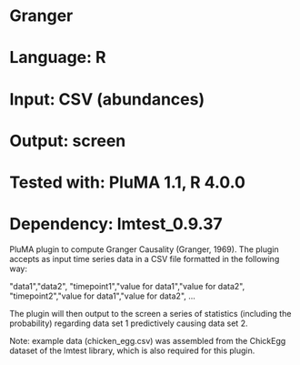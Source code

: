 # Granger
# Language: R
# Input: CSV (abundances)
# Output: screen
# Tested with: PluMA 1.1, R 4.0.0
# Dependency: lmtest_0.9.37

PluMA plugin to compute Granger Causality (Granger, 1969).  The plugin accepts
as input time series data in a CSV file formatted in the following way:

"data1","data2",
"timepoint1","value for data1","value for data2",
"timepoint2","value for data1","value for data2",
...

The plugin will then output to the screen a series of statistics (including the probability)
regarding data set 1 predictively causing data set 2.

Note: example data (chicken_egg.csv) was assembled from the ChickEgg dataset
of the lmtest library, which is also required for this plugin.
